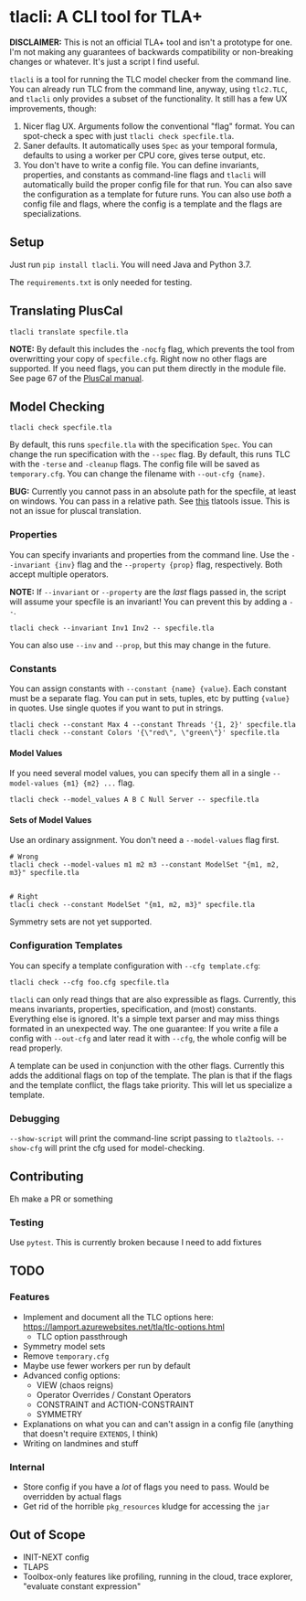 # tlacli: A CLI tool for TLA+

**DISCLAIMER:** This is not an official TLA+ tool and isn't a prototype for one. I'm not making any guarantees of backwards compatibility or non-breaking changes or whatever. It's just a script I find useful.

`tlacli` is a tool for running the TLC model checker from the command line. You can already run TLC from the command line, anyway, using `tlc2.TLC`, and `tlacli` only provides a subset of the functionality. It still has a few UX improvements, though:

1. Nicer flag UX. Arguments follow the conventional "flag" format. You can spot-check a spec with just `tlacli check specfile.tla`. 
1. Saner defaults. It automatically uses `Spec` as your temporal formula, defaults to using a worker per CPU core, gives terse output, etc.
1. You don't have to write a config file. You can define invariants, properties, and constants as command-line flags and `tlacli` will automatically build the proper config file for that run. You can also save the configuration as a template for future runs. You can also use _both_ a config file and flags, where the config is a template and the flags are specializations.

## Setup

Just run `pip install tlacli`. You will need Java and Python 3.7. 

The `requirements.txt` is only needed for testing.

## Translating PlusCal

```
tlacli translate specfile.tla
```

**NOTE:** By default this includes the `-nocfg` flag, which prevents the tool from overwritting your copy of `specfile.cfg`. Right now no other flags are supported. If you need flags, you can put them directly in the module file. See page 67 of the [PlusCal manual](https://lamport.azurewebsites.net/tla/p-manual.pdf).

## Model Checking


```
tlacli check specfile.tla
```

By default, this runs `specfile.tla` with the specification `Spec`. You can change the run specification with the `--spec` flag. By default, this runs TLC with the `-terse` and `-cleanup` flags. The config file will be saved as `temporary.cfg`. You can change the filename with `--out-cfg {name}`.

**BUG:** Currently you cannot pass in an absolute path for the specfile, at least on windows. You can pass in a relative path. See [this](https://github.com/tlaplus/tlaplus/issues/424) tlatools issue. This is not an issue for pluscal translation.

### Properties

You can specify invariants and properties from the command line. Use the `--invariant {inv}` flag and the `--property {prop}` flag, respectively. Both accept multiple operators.

**NOTE:** If `--invariant` or `--property` are the _last_ flags passed in, the script will assume your specfile is an invariant! You can prevent this by adding a `--`.

```
tlacli check --invariant Inv1 Inv2 -- specfile.tla
```

You can also use `--inv` and `--prop`, but this may change in the future.

### Constants

You can assign constants with `--constant {name} {value}`. Each constant must be a separate flag. You can put in sets, tuples, etc by putting `{value}` in quotes. Use single quotes if you want to put in strings.

```
tlacli check --constant Max 4 --constant Threads '{1, 2}' specfile.tla
tlacli check --constant Colors '{\"red\", \"green\"}' specfile.tla
```

#### Model Values

If you need several model values, you can specify them all in a single `--model-values {m1} {m2} ...` flag.

```
tlacli check --model_values A B C Null Server -- specfile.tla
```

#### Sets of Model Values

Use an ordinary assignment. You don't need a `--model-values` flag first.

```
# Wrong
tlacli check --model-values m1 m2 m3 --constant ModelSet "{m1, m2, m3}" specfile.tla


# Right
tlacli check --constant ModelSet "{m1, m2, m3}" specfile.tla
```

Symmetry sets are not yet supported.

### Configuration Templates

You can specify a template configuration with `--cfg template.cfg`:

```
tlacli check --cfg foo.cfg specfile.tla
```

`tlacli` can only read things that are also expressible as flags. Currently, this means invariants, properties, specification, and (most) constants. Everything else is ignored. It's a simple text parser and may miss things formated in an unexpected way. The one guarantee: If you write a file a config with `--out-cfg` and later read it with `--cfg`, the whole config will be read properly.

A template can be used in conjunction with the other flags. Currently this adds the additional flags on top of the template. The plan is that if the flags and the template conflict, the flags take priority. This will let us specialize a template.

### Debugging

`--show-script` will print the command-line script passing to `tla2tools`. `--show-cfg` will print the cfg used for model-checking.
## Contributing

Eh make a PR or something

### Testing

Use `pytest`. This is currently broken because I need to add fixtures

## TODO

### Features
* Implement and document all the TLC options here: https://lamport.azurewebsites.net/tla/tlc-options.html
    * TLC option passthrough
* Symmetry model sets
* Remove `temporary.cfg`
* Maybe use fewer workers per run by default
* Advanced config options:
    * VIEW (chaos reigns)
    * Operator Overrides / Constant Operators
    * CONSTRAINT and ACTION-CONSTRAINT
    * SYMMETRY
* Explanations on what you can and can't assign in a config file (anything that doesn't require `EXTENDS`, I think)
* Writing on landmines and stuff


### Internal

* Store config if you have a _lot_ of flags you need to pass. Would be overridden by actual flags
* Get rid of the horrible `pkg_resources` kludge for accessing the `jar`

## Out of Scope

* INIT-NEXT config
* TLAPS
* Toolbox-only features like profiling, running in the cloud, trace explorer, "evaluate constant expression"
